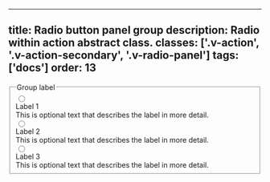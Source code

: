 <!--
 *              © 2025 Visa
 *
 * Licensed under the Apache License, Version 2.0 (the "License");
 * you may not use this file except in compliance with the License.
 * You may obtain a copy of the License at
 *
 *         http://www.apache.org/licenses/LICENSE-2.0
 *
 * Unless required by applicable law or agreed to in writing, software
 * distributed under the License is distributed on an "AS IS" BASIS,
 * WITHOUT WARRANTIES OR CONDITIONS OF ANY KIND, either express or implied.
 * See the License for the specific language governing permissions and
 * limitations under the License.
 *
 -->
---
title: Radio button panel group
description: Radio within action abstract class.
classes: ['.v-action', '.v-action-secondary', '.v-radio-panel']
tags: ['docs']
order: 13
---

<fieldset>
  <legend class="v-typography-label">
    Group label
  </legend>
  <div class="v-flex v-flex-col v-gap-8">
    <div class="v-action v-action-secondary v-flex-col v-radio-panel v-align-items-start">
      <div class="v-flex v-gap-2" style="inline-size: 100%">
        <input aria-describedby="radio-panel-group-message-1a" class="v-radio v-flex-shrink-0" id="radio-panel-3a" name="radio-panel-3" type="radio"/>
        <div class="v-flex v-flex-col v-gap-2 v-my-8">
          <label class="v-label v-typography-label-large" for="radio-panel-3a">
            Label 1
          </label>
          <div class="v-input-message" id="radio-panel-group-message-1a">
            This is optional text that describes the label in more detail.
          </div>
        </div>
      </div>
    </div>
    <div class="v-action v-action-secondary v-flex-col v-radio-panel v-align-items-start">
      <div class="v-flex v-gap-2" style="inline-size: 100%">
        <input aria-describedby="radio-panel-group-message-1b" class="v-radio v-flex-shrink-0" id="radio-panel-3b" name="radio-panel-3" type="radio"/>
        <div class="v-flex v-flex-col v-gap-2 v-my-8">
          <label class="v-label v-typography-label-large" for="radio-panel-3b">
            Label 2
          </label>
          <div class="v-input-message" id="radio-panel-group-message-1b">
            This is optional text that describes the label in more detail.
          </div>
        </div>
      </div>
    </div>
    <div class="v-action v-action-secondary v-flex-col v-radio-panel v-align-items-start">
      <div class="v-flex v-gap-2" style="inline-size: 100%">
        <input aria-describedby="radio-panel-group-message-1c" class="v-radio v-flex-shrink-0" id="radio-panel-3c" name="radio-panel-3" type="radio"/>
        <div class="v-flex v-flex-col v-gap-2 v-my-8">
          <label class="v-label v-typography-label-large" for="radio-panel-3c">
            Label 3
          </label>
          <div class="v-input-message" id="radio-panel-group-message-1c">
            This is optional text that describes the label in more detail.
          </div>
        </div>
      </div>
    </div>
  </div>
</fieldset>
